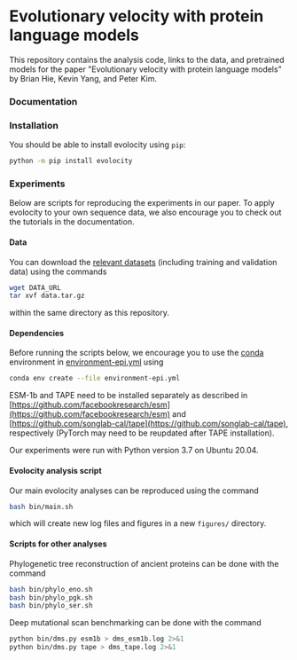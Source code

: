 # Evolutionary velocity with protein language models

This repository contains the analysis code, links to the data, and pretrained models for the paper "Evolutionary velocity with protein language models" by Brian Hie, Kevin Yang, and Peter Kim.

### Documentation


### Installation

You should be able to install evolocity using `pip`:
```bash
python -m pip install evolocity
```

### Experiments

Below are scripts for reproducing the experiments in our paper. To apply evolocity to your own sequence data, we also encourage you to check out the tutorials in the documentation.

#### Data

You can download the [relevant datasets](DATA_URL) (including training and validation data) using the commands
```bash
wget DATA_URL
tar xvf data.tar.gz
```
within the same directory as this repository.

#### Dependencies

Before running the scripts below, we encourage you to use the [conda](https://docs.conda.io/en/latest/) environment in [environment-epi.yml](environment-epi.yml) using
```bash
conda env create --file environment-epi.yml
```
ESM-1b and TAPE need to be installed separately as described in [https://github.com/facebookresearch/esm](https://github.com/facebookresearch/esm) and [https://github.com/songlab-cal/tape](https://github.com/songlab-cal/tape), respectively (PyTorch may need to be reupdated after TAPE installation).

Our experiments were run with Python version 3.7 on Ubuntu 20.04.

#### Evolocity analysis script

Our main evolocity analyses can be reproduced using the command
```bash
bash bin/main.sh
```
which will create new log files and figures in a new `figures/` directory.

#### Scripts for other analyses

Phylogenetic tree reconstruction of ancient proteins can be done with the command
```bash
bash bin/phylo_eno.sh
bash bin/phylo_pgk.sh
bash bin/phylo_ser.sh
```

Deep mutational scan benchmarking can be done with the command
```bash
python bin/dms.py esm1b > dms_esm1b.log 2>&1
python bin/dms.py tape > dms_tape.log 2>&1
```